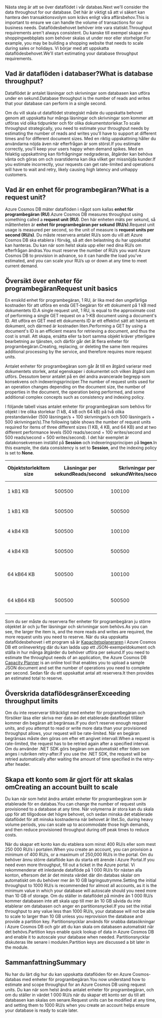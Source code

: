 <span data-ttu-id="460be-101">Nästa steg är att se över dataflödet i vår databas.</span><span class="sxs-lookup"><span data-stu-id="460be-101">Next we'll consider the data throughout for our database.</span></span> <span data-ttu-id="460be-102">Det här är viktigt så att vi säkert kan hantera den transaktionsvolym som krävs enligt våra affärsbehov.</span><span class="sxs-lookup"><span data-stu-id="460be-102">This is important to ensure we can handle the volume of transactions for our business needs.</span></span> <span data-ttu-id="460be-103">Dataflödesbehovet behöver inte vara statiskt.</span><span class="sxs-lookup"><span data-stu-id="460be-103">Throughput requirements aren't always consistent.</span></span> <span data-ttu-id="460be-104">Du kanske till exempel skapar en shoppingwebbplats som behöver skalas ut under reor eller storhelger.</span><span class="sxs-lookup"><span data-stu-id="460be-104">For example, you may be building a shopping website that needs to scale during sales or holidays.</span></span> <span data-ttu-id="460be-105">Vi börjar med att uppskatta dataflödesbehovet.</span><span class="sxs-lookup"><span data-stu-id="460be-105">We'll start estimating your database throughput requirements.</span></span>

## <a name="what-is-database-throughput"></a><span data-ttu-id="460be-106">Vad är dataflöden i databaser?</span><span class="sxs-lookup"><span data-stu-id="460be-106">What is database throughput?</span></span> 

<span data-ttu-id="460be-107">Dataflödet är antalet läsningar och skrivningar som databasen kan utföra under en sekund.</span><span class="sxs-lookup"><span data-stu-id="460be-107">Database throughput is the number of reads and writes that your database can perform in a single second.</span></span>

<span data-ttu-id="460be-108">Om du vill skala ut dataflödet strategiskt måste du uppskatta behovet genom att uppskatta hur många läsningar och skrivningar som kommer att utföras vid olika tidpunkter och för olika dokumentstorlekar.</span><span class="sxs-lookup"><span data-stu-id="460be-108">To scale throughput strategically, you need to estimate your throughput needs by estimating the number of reads and writes you'll have to support at different times and for different document sizes.</span></span> <span data-ttu-id="460be-109">Med en riktig uppskattning håller du användarna nöjda även när efterfrågan är som störst.</span><span class="sxs-lookup"><span data-stu-id="460be-109">If you estimate correctly, you'll keep your users happy when demand spikes.</span></span> <span data-ttu-id="460be-110">Med en felaktig uppskattning kan förfrågningar nedgraderas, åtgärder kan behöva vänta och göras om och svarstiderna kan öka vilket ger missnöjda kunder.</span><span class="sxs-lookup"><span data-stu-id="460be-110">If you estimate incorrectly, your requests can get rate-limited and operations will have to wait and retry, likely causing high latency and unhappy customers.</span></span>

## <a name="what-is-a-request-unit"></a><span data-ttu-id="460be-111">Vad är en enhet för programbegäran?</span><span class="sxs-lookup"><span data-stu-id="460be-111">What is a request unit?</span></span>

<span data-ttu-id="460be-112">Azure Cosmos DB mäter dataflöden i något som kallas **enhet för programbegäran (RU)**.</span><span class="sxs-lookup"><span data-stu-id="460be-112">Azure Cosmos DB measures throughput using something called a **request unit (RU)**.</span></span> <span data-ttu-id="460be-113">Den här enheten mäts per sekund, så måttenheten är **enhet för programbegäran per sekund (RU/s)**.</span><span class="sxs-lookup"><span data-stu-id="460be-113">Request unit usage is measured per second, so the unit of measure is **request units per second (RU/s)**.</span></span> <span data-ttu-id="460be-114">Du måste reservera antalet RU/s som du vill att Azure Cosmos DB ska etablera i förväg, så att den belastning du har uppskattat kan hanteras. Du kan när som helst skala upp eller ned dina RU/s om efterfrågan ändras.</span><span class="sxs-lookup"><span data-stu-id="460be-114">You must reserve the number of RU/s you want Azure Cosmos DB to provision in advance, so it can handle the load you've estimated, and you can scale your RU/s up or down at any time to meet current demand.</span></span>

## <a name="request-unit-basics"></a><span data-ttu-id="460be-115">Översikt över enheter för programbegäran</span><span class="sxs-lookup"><span data-stu-id="460be-115">Request unit basics</span></span>

<span data-ttu-id="460be-116">En enskild enhet för programbegäran, 1 RU, är lika med den ungefärliga kostnaden för att utföra en enda GET-begäran för ett dokument på 1 kB med dokumentets ID.</span><span class="sxs-lookup"><span data-stu-id="460be-116">A single request unit, 1 RU, is equal to the approximate cost of performing a single GET request on a 1-KB document using a document's ID.</span></span> <span data-ttu-id="460be-117">Att utföra en GET med ett dokuments ID är ett effektivt sätt att hämta ett dokument, och därmed är kostnaden liten.</span><span class="sxs-lookup"><span data-stu-id="460be-117">Performing a GET by using a document's ID is an efficient means for retrieving a document, and thus the cost is small.</span></span> <span data-ttu-id="460be-118">Att skapa, ersätta eller ta bort samma objekt kräver ytterligare bearbetning av tjänsten, och därför går det åt flera enheter för programbegäran.</span><span class="sxs-lookup"><span data-stu-id="460be-118">Creating, replacing, or deleting the same item requires additional processing by the service, and therefore requires more request units.</span></span>

<span data-ttu-id="460be-119">Antalet enheter för programbegäran som går åt till en åtgärd varierar med dokumentets storlek, antal egenskaper i dokumentet och vilken åtgärd som utförs. Dessutom beror antalet på en del andra avancerade begrepp som konsekvens och indexeringsprinciper.</span><span class="sxs-lookup"><span data-stu-id="460be-119">The number of request units used for an operation changes depending on the document size, the number of properties in the document, the operation being performed, and some additional complex concepts such as consistency and indexing policy.</span></span>

<span data-ttu-id="460be-120">I följande tabell visas antalet enheter för programbegäran som behövs för objekt i tre olika storlekar (1 kB, 4 kB och 64 kB) på två olika prestandanivåer (500 läsningar/s + 100 skrivningar/s och 500 läsningar/s + 500 skrivningar/s).</span><span class="sxs-lookup"><span data-stu-id="460be-120">The following table shows the number of request units required for items of three different sizes (1 KB, 4 KB, and 64 KB) and at two different performance levels (500 reads/second + 100 writes/second and 500 reads/second + 500 writes/second).</span></span> <span data-ttu-id="460be-121">I det här exemplet är datakonsekvensen inställd på **Session** och indexeringsprincipen på **Ingen**.</span><span class="sxs-lookup"><span data-stu-id="460be-121">In this example, the data consistency is set to **Session**, and the indexing policy is set to **None**.</span></span>

| <span data-ttu-id="460be-122">Objektstorlek</span><span class="sxs-lookup"><span data-stu-id="460be-122">Item size</span></span> | <span data-ttu-id="460be-123">Läsningar per sekund</span><span class="sxs-lookup"><span data-stu-id="460be-123">Reads/second</span></span> | <span data-ttu-id="460be-124">Skrivningar per sekund</span><span class="sxs-lookup"><span data-stu-id="460be-124">Writes/second</span></span> | <span data-ttu-id="460be-125">Enheter för programbegäran</span><span class="sxs-lookup"><span data-stu-id="460be-125">Request units</span></span>
| --- | --- | --- | --- |
| <span data-ttu-id="460be-126">1 kB</span><span class="sxs-lookup"><span data-stu-id="460be-126">1 KB</span></span> | <span data-ttu-id="460be-127">500</span><span class="sxs-lookup"><span data-stu-id="460be-127">500</span></span> | <span data-ttu-id="460be-128">100</span><span class="sxs-lookup"><span data-stu-id="460be-128">100</span></span> | <span data-ttu-id="460be-129">(500 \* 1) + (100 \* 5) = 1 000 RU/s</span><span class="sxs-lookup"><span data-stu-id="460be-129">(500 \* 1) + (100 \* 5) = 1,000 RU/s</span></span>
| <span data-ttu-id="460be-130">1 kB</span><span class="sxs-lookup"><span data-stu-id="460be-130">1 KB</span></span> | <span data-ttu-id="460be-131">500</span><span class="sxs-lookup"><span data-stu-id="460be-131">500</span></span> | <span data-ttu-id="460be-132">500</span><span class="sxs-lookup"><span data-stu-id="460be-132">500</span></span> | <span data-ttu-id="460be-133">(500 \* 1) + (500 \* 5) = 3 000 RU/s</span><span class="sxs-lookup"><span data-stu-id="460be-133">(500 \* 1) + (500 \* 5) = 3,000 RU/s</span></span>
| <span data-ttu-id="460be-134">4 kB</span><span class="sxs-lookup"><span data-stu-id="460be-134">4 KB</span></span> | <span data-ttu-id="460be-135">500</span><span class="sxs-lookup"><span data-stu-id="460be-135">500</span></span> | <span data-ttu-id="460be-136">100</span><span class="sxs-lookup"><span data-stu-id="460be-136">100</span></span> | <span data-ttu-id="460be-137">(500 \* 1,3) + (100 \* 7) = 1 350 RU/s</span><span class="sxs-lookup"><span data-stu-id="460be-137">(500 \* 1.3) + (100 \* 7) = 1,350 RU/s</span></span>
| <span data-ttu-id="460be-138">4 kB</span><span class="sxs-lookup"><span data-stu-id="460be-138">4 KB</span></span> | <span data-ttu-id="460be-139">500</span><span class="sxs-lookup"><span data-stu-id="460be-139">500</span></span> | <span data-ttu-id="460be-140">500</span><span class="sxs-lookup"><span data-stu-id="460be-140">500</span></span> | <span data-ttu-id="460be-141">(500 \* 1,3) + (500 \* 7) = 4 150 RU/s</span><span class="sxs-lookup"><span data-stu-id="460be-141">(500 \* 1.3) + (500 \* 7) = 4,150 RU/s</span></span>
| <span data-ttu-id="460be-142">64 kB</span><span class="sxs-lookup"><span data-stu-id="460be-142">64 KB</span></span> | <span data-ttu-id="460be-143">500</span><span class="sxs-lookup"><span data-stu-id="460be-143">500</span></span> | <span data-ttu-id="460be-144">100</span><span class="sxs-lookup"><span data-stu-id="460be-144">100</span></span> | <span data-ttu-id="460be-145">(500 \* 10) + (100 \* 48) = 9 800 RU/s</span><span class="sxs-lookup"><span data-stu-id="460be-145">(500 \* 10) + (100 \* 48) = 9,800 RU/s</span></span>
| <span data-ttu-id="460be-146">64 kB</span><span class="sxs-lookup"><span data-stu-id="460be-146">64 KB</span></span> | <span data-ttu-id="460be-147">500</span><span class="sxs-lookup"><span data-stu-id="460be-147">500</span></span> | <span data-ttu-id="460be-148">500</span><span class="sxs-lookup"><span data-stu-id="460be-148">500</span></span> | <span data-ttu-id="460be-149">(500 \* 10) + (500 \* 48) = 29 000 RU/s</span><span class="sxs-lookup"><span data-stu-id="460be-149">(500 \* 10) + (500 \* 48) = 29,000 RU/s</span></span>
 
<span data-ttu-id="460be-150">Som du ser måste du reservera fler enheter för programbegäran ju större objektet är och ju fler läsningar och skrivningar som behövs.</span><span class="sxs-lookup"><span data-stu-id="460be-150">As you can see, the larger the item is, and the more reads and writes are required, the more request units you need to reserve.</span></span> <span data-ttu-id="460be-151">När du ska uppskatta dataflödesbehovet i ett program så är [Kapacitetsplaneraren](https://www.documentdb.com/capacityplanner) i Azure Cosmos DB ett onlineverktyg där du kan ladda upp ett JSON-exempeldokument och ställa in hur många åtgärder du behöver utföra per sekund.</span><span class="sxs-lookup"><span data-stu-id="460be-151">If you need to estimate the throughput needs of an application, the Azure Cosmos DB [Capacity Planner](https://www.documentdb.com/capacityplanner) is an online tool that enables you to upload a sample JSON document and set the number of operations you need to complete per second.</span></span> <span data-ttu-id="460be-152">Sedan får du ett uppskattat antal att reservera.</span><span class="sxs-lookup"><span data-stu-id="460be-152">It then provides an estimated total to reserve.</span></span>

## <a name="exceeding-throughput-limits"></a><span data-ttu-id="460be-153">Överskrida dataflödesgränser</span><span class="sxs-lookup"><span data-stu-id="460be-153">Exceeding throughput limits</span></span>

<span data-ttu-id="460be-154">Om du inte reserverar tillräckligt med enheter för programbegäran och försöker läsa eller skriva mer data än det etablerade dataflödet tillåter kommer din begäran att begränsas.</span><span class="sxs-lookup"><span data-stu-id="460be-154">If you don’t reserve enough request units, and you attempt to read or write more data than your provisioned throughput allows, your request will be rate-limited.</span></span> <span data-ttu-id="460be-155">När en begäran begränsas måste den göras om efter ett angivet intervall.</span><span class="sxs-lookup"><span data-stu-id="460be-155">When a request is rate-limited, the request has to be retried again after a specified interval.</span></span> <span data-ttu-id="460be-156">Om du använder .NET SDK görs begäran om automatiskt efter tiden som anges i rubriken retry-after.</span><span class="sxs-lookup"><span data-stu-id="460be-156">If you use the .NET SDK, the request will be retried automatically after waiting the amount of time specified in the retry-after header.</span></span>

## <a name="creating-an-account-built-to-scale"></a><span data-ttu-id="460be-157">Skapa ett konto som är gjort för att skalas om</span><span class="sxs-lookup"><span data-stu-id="460be-157">Creating an account built to scale</span></span>

<span data-ttu-id="460be-158">Du kan när som helst ändra antalet enheter för programbegäran som är etablerade för en databas.</span><span class="sxs-lookup"><span data-stu-id="460be-158">You can change the number of request units provisioned to a database at any time.</span></span> <span data-ttu-id="460be-159">När volymerna är stora kan du skala upp för att tillgodose det högre behovet, och sedan minska det etablerade dataflödet för att minska kostnaderna när behovet är litet.</span><span class="sxs-lookup"><span data-stu-id="460be-159">So, during heavy volume periods, you can scale up to accommodate those high demands, and then reduce provisioned throughput during off peak times to reduce costs.</span></span>

<span data-ttu-id="460be-160">När du skapar ett konto kan du etablera som minst 400 RU/s eller som mest 250 000 RU/s i portalen.</span><span class="sxs-lookup"><span data-stu-id="460be-160">When you create an account, you can provision a minimum of 400 RU/s, or a maximum of 250,000 RU/s in the portal.</span></span> <span data-ttu-id="460be-161">Om du behöver ännu större dataflöde kan du starta ett ärende i Azure Portal.</span><span class="sxs-lookup"><span data-stu-id="460be-161">If you need even more throughput, fill out a ticket in the Azure portal.</span></span> <span data-ttu-id="460be-162">Vi rekommenderar ett inledande dataflöde på 1 000 RU/s för nästan alla konton, eftersom det är det minsta värdet där din databas skalar om automatiskt om du behöver mer än 10 GB lagringsutrymme.</span><span class="sxs-lookup"><span data-stu-id="460be-162">Setting the initial throughput to 1000 RU/s is recommended for almost all accounts, as it is the minimum value in which your database will autoscale should you need more than 10 GB of storage.</span></span> <span data-ttu-id="460be-163">Om du ställer in dataflödet på mindre än 1 000 RU/s kommer databasen inte att skala upp till mer än 10 GB såvida du inte etablerar om databasen och anger en partitionsnyckel.</span><span class="sxs-lookup"><span data-stu-id="460be-163">If you set the initial throughput to any value less than 1000 RU/s, your database will not be able to scale to larger than 10 GB unless you reprovision the database and provide a partition key.</span></span> <span data-ttu-id="460be-164">Partitionsnycklar används för snabba datasökningar i Azure Cosmos DB och gör att du kan skala om databasen automatiskt när det behövs.</span><span class="sxs-lookup"><span data-stu-id="460be-164">Partition keys enable quick lookup of data in Azure Cosmos DB and enable it to autoscale your database when needed.</span></span> <span data-ttu-id="460be-165">Partitionsnycklar diskuteras lite senare i modulen.</span><span class="sxs-lookup"><span data-stu-id="460be-165">Partition keys are discussed a bit later in the module.</span></span>

## <a name="summary"></a><span data-ttu-id="460be-166">Sammanfattning</span><span class="sxs-lookup"><span data-stu-id="460be-166">Summary</span></span>

<span data-ttu-id="460be-167">Nu har du lärt dig hur du kan uppskatta dataflöden för en Azure Cosmos-databas med enheter för programbegäran.</span><span class="sxs-lookup"><span data-stu-id="460be-167">You now understand how to estimate and scope throughput for an Azure Cosmos DB using request units.</span></span> <span data-ttu-id="460be-168">Du kan när som helst ändra antalet enheter för programbegäran, och om du ställer in värdet 1 000 RU/s när du skapar ett konto ser du till att databasen kan skalas om senare.</span><span class="sxs-lookup"><span data-stu-id="460be-168">Request units can be modified at any time, and setting them to 1000 RU/s when you create an account helps ensure your database is ready to scale later.</span></span>